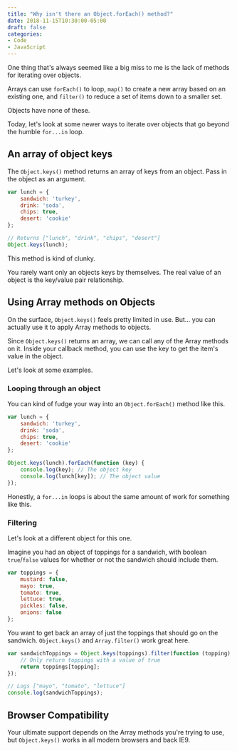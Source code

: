 ```yaml
---
title: "Why isn't there an Object.forEach() method?"
date: 2018-11-15T10:30:00-05:00
draft: false
categories:
- Code
- JavaScript
---
```


One thing that's always seemed like a big miss to me is the lack of methods for iterating over objects.

Arrays can use `forEach()` to loop, `map()` to create a new array based on an existing one, and `filter()` to reduce a set of items down to a smaller set.

Objects have none of these.

Today, let's look at some newer ways to iterate over objects that go beyond the humble `for...in` loop.

## An array of object keys

The `Object.keys()` method returns an array of keys from an object. Pass in the object as an argument.

```js
var lunch = {
	sandwich: 'turkey',
	drink: 'soda',
	chips: true,
	desert: 'cookie'
};

// Returns ["lunch", "drink", "chips", "desert"]
Object.keys(lunch);
```

This method is kind of clunky.

You rarely want only an objects keys by themselves. The real value of an object is the key/value pair relationship.

## Using Array methods on Objects

On the surface, `Object.keys()` feels pretty limited in use. But... you can actually use it to apply Array methods to objects.

Since `Object.keys()` returns an array, we can call any of the Array methods on it. Inside your callback method, you can use the key to get the item's value in the object.

Let's look at some examples.

### Looping through an object

You can kind of fudge your way into an `Object.forEach()` method like this.

```js
var lunch = {
	sandwich: 'turkey',
	drink: 'soda',
	chips: true,
	desert: 'cookie'
};

Object.keys(lunch).forEach(function (key) {
	console.log(key); // The object key
	console.log(lunch[key]); // The object value
});
```

Honestly, a `for...in` loops is about the same amount of work for something like this.

### Filtering

Let's look at a different object for this one.

Imagine you had an object of toppings for a sandwich, with boolean `true`/`false` values for whether or not the sandwich should include them.

```js
var toppings = {
	mustard: false,
	mayo: true,
	tomato: true,
	lettuce: true,
	pickles: false,
	onions: false
};
```

You want to get back an array of just the toppings that should go on the sandwich. `Object.keys()` and `Array.filter()` work great here.

```js
var sandwichToppings = Object.keys(toppings).filter(function (topping) {
	// Only return toppings with a value of true
	return toppings[topping];
});

// Logs ["mayo", "tomato", "lettuce"]
console.log(sandwichToppings);
```

## Browser Compatibility

Your ultimate support depends on the Array methods you're trying to use, but `Object.keys()` works in all modern browsers and back IE9.
